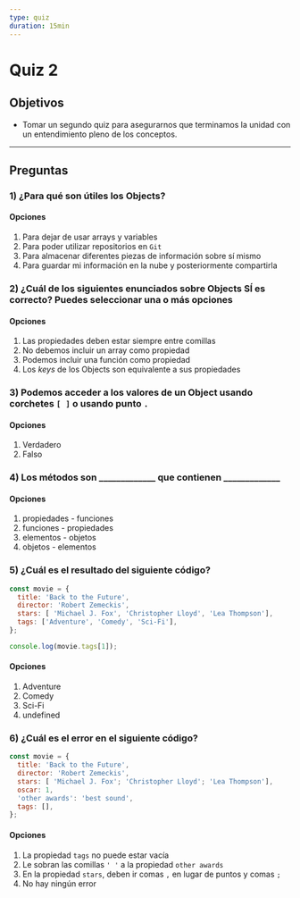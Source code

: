 ```yaml
---
type: quiz
duration: 15min
---
```


# Quiz 2

## Objetivos

- Tomar un segundo quiz para asegurarnos que terminamos la unidad con un
  entendimiento pleno de los conceptos.

***

## Preguntas

### 1) ¿Para qué son útiles los Objects?

#### Opciones

1. Para dejar de usar arrays y variables
2. Para poder utilizar repositorios en `Git`
3. Para almacenar diferentes piezas de información sobre sí mismo
4. Para guardar mi información en la nube y posteriormente compartirla

<solution style="display:none;">3</solution>

### 2) ¿Cuál de los siguientes enunciados sobre Objects SÍ es correcto? Puedes seleccionar una o más opciones

#### Opciones

1. Las propiedades deben estar siempre entre comillas
2. No debemos incluir un array como propiedad
3. Podemos incluir una función como propiedad
4. Los _keys_ de los Objects son equivalente a sus propiedades

<solution style="display:none;">3,4</solution>

### 3) Podemos acceder a los valores de un Object usando corchetes `[ ]` o usando punto `.`

#### Opciones

1. Verdadero
2. Falso

<solution style="display:none;">1</solution>

### 4) Los métodos son \_\_\_\_\_\_\_\_\_\_\_\_\_ que contienen \_\_\_\_\_\_\_\_\_\_\_\_\_

#### Opciones

1. propiedades - funciones
2. funciones - propiedades
3. elementos - objetos
4. objetos - elementos

<solution style="display:none;">1</solution>

### 5) ¿Cuál es el resultado del siguiente código?

```js
const movie = {
  title: 'Back to the Future',
  director: 'Robert Zemeckis',
  stars: [ 'Michael J. Fox', 'Christopher Lloyd', 'Lea Thompson'],
  tags: ['Adventure', 'Comedy', 'Sci-Fi'],
};

console.log(movie.tags[1]);
```

#### Opciones

1. Adventure
2. Comedy
3. Sci-Fi
4. undefined

<solution style="display:none;">2</solution>

### 6) ¿Cuál es el error en el siguiente código?

```js
const movie = {
  title: 'Back to the Future',
  director: 'Robert Zemeckis',
  stars: [ 'Michael J. Fox'; 'Christopher Lloyd'; 'Lea Thompson'],
  oscar: 1,
  'other awards': 'best sound',
  tags: [],
};
```

#### Opciones

1. La propiedad `tags` no puede estar vacía
2. Le sobran las comillas `' '` a la propiedad `other awards`
3. En la propiedad `stars`, deben ir comas `,` en lugar de puntos y comas `;`
4. No hay ningún error

<solution style="display:none;">3</solution>
